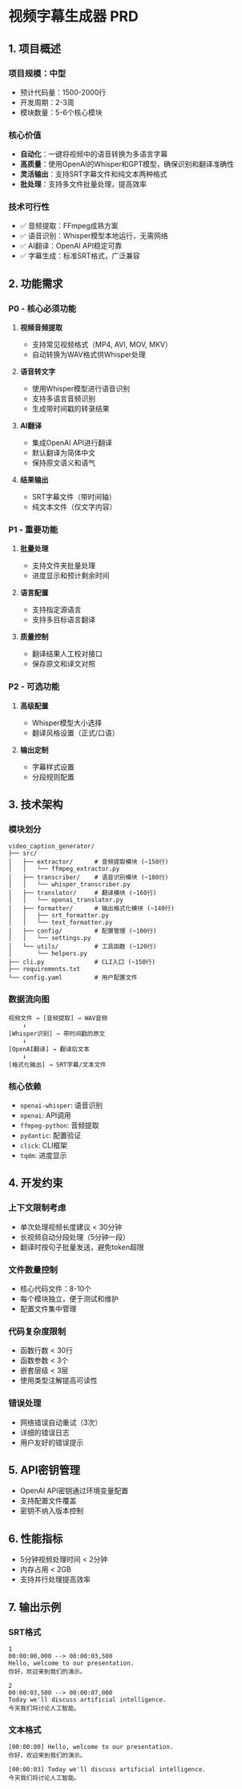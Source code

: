 # 视频字幕生成器 PRD

## 1. 项目概述

### 项目规模：中型
- 预计代码量：1500-2000行
- 开发周期：2-3周
- 模块数量：5-6个核心模块

### 核心价值
- **自动化**：一键将视频中的语音转换为多语言字幕
- **高质量**：使用OpenAI的Whisper和GPT模型，确保识别和翻译准确性
- **灵活输出**：支持SRT字幕文件和纯文本两种格式
- **批处理**：支持多文件批量处理，提高效率

### 技术可行性
- ✅ 音频提取：FFmpeg成熟方案
- ✅ 语音识别：Whisper模型本地运行，无需网络
- ✅ AI翻译：OpenAI API稳定可靠
- ✅ 字幕生成：标准SRT格式，广泛兼容

## 2. 功能需求

### P0 - 核心必须功能
1. **视频音频提取**
   - 支持常见视频格式（MP4, AVI, MOV, MKV）
   - 自动转换为WAV格式供Whisper处理

2. **语音转文字**
   - 使用Whisper模型进行语音识别
   - 支持多语言音频识别
   - 生成带时间戳的转录结果

3. **AI翻译**
   - 集成OpenAI API进行翻译
   - 默认翻译为简体中文
   - 保持原文语义和语气

4. **结果输出**
   - SRT字幕文件（带时间轴）
   - 纯文本文件（仅文字内容）

### P1 - 重要功能
1. **批量处理**
   - 支持文件夹批量处理
   - 进度显示和预计剩余时间

2. **语言配置**
   - 支持指定源语言
   - 支持多目标语言翻译

3. **质量控制**
   - 翻译结果人工校对接口
   - 保存原文和译文对照

### P2 - 可选功能
1. **高级配置**
   - Whisper模型大小选择
   - 翻译风格设置（正式/口语）

2. **输出定制**
   - 字幕样式设置
   - 分段规则配置

## 3. 技术架构

### 模块划分
```
video_caption_generator/
├── src/
│   ├── extractor/      # 音频提取模块 (~150行)
│   │   └── ffmpeg_extractor.py
│   ├── transcriber/    # 语音识别模块 (~180行)
│   │   └── whisper_transcriber.py
│   ├── translator/     # 翻译模块 (~160行)
│   │   └── openai_translator.py
│   ├── formatter/      # 输出格式化模块 (~140行)
│   │   ├── srt_formatter.py
│   │   └── text_formatter.py
│   ├── config/         # 配置管理 (~100行)
│   │   └── settings.py
│   └── utils/          # 工具函数 (~120行)
│       └── helpers.py
├── cli.py              # CLI入口 (~150行)
├── requirements.txt
└── config.yaml         # 用户配置文件
```

### 数据流向图
```
视频文件 → [音频提取] → WAV音频
    ↓
[Whisper识别] → 带时间戳的原文
    ↓
[OpenAI翻译] → 翻译后文本
    ↓
[格式化输出] → SRT字幕/文本文件
```

### 核心依赖
- `openai-whisper`: 语音识别
- `openai`: API调用
- `ffmpeg-python`: 音频提取
- `pydantic`: 配置验证
- `click`: CLI框架
- `tqdm`: 进度显示

## 4. 开发约束

### 上下文限制考虑
- 单次处理视频长度建议 < 30分钟
- 长视频自动分段处理（5分钟一段）
- 翻译时按句子批量发送，避免token超限

### 文件数量控制
- 核心代码文件：8-10个
- 每个模块独立，便于测试和维护
- 配置文件集中管理

### 代码复杂度限制
- 函数行数 < 30行
- 函数参数 < 3个
- 嵌套层级 < 3层
- 使用类型注解提高可读性

### 错误处理
- 网络错误自动重试（3次）
- 详细的错误日志
- 用户友好的错误提示

## 5. API密钥管理
- OpenAI API密钥通过环境变量配置
- 支持配置文件覆盖
- 密钥不纳入版本控制

## 6. 性能指标
- 5分钟视频处理时间 < 2分钟
- 内存占用 < 2GB
- 支持并行处理提高效率

## 7. 输出示例

### SRT格式
```srt
1
00:00:00,000 --> 00:00:03,500
Hello, welcome to our presentation.
你好，欢迎来到我们的演示。

2
00:00:03,500 --> 00:00:07,000
Today we'll discuss artificial intelligence.
今天我们将讨论人工智能。
```

### 文本格式
```
[00:00:00] Hello, welcome to our presentation.
你好，欢迎来到我们的演示。

[00:00:03] Today we'll discuss artificial intelligence.
今天我们将讨论人工智能。
```